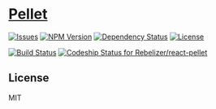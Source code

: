 # [Pellet](//pelletjs.com)

[![Issues](http://img.shields.io/github/issues/Rebelizer/react-pellet.svg?style=flat)](https://github.com/Rebelizer/react-pellet/issues)
[![NPM Version](http://img.shields.io/npm/v/react-pellet.svg?style=flat)](https://www.npmjs.org/package/react-pellet)
[![Dependency Status](https://david-dm.org/Rebelizer/react-pellet.svg?style=flat)](https://david-dm.org/Rebelizer/react-pellet)
[![License](http://img.shields.io/npm/l/express.svg?style=flat)](https://github.com/Rebelizer/react-pellet/blob/master/LICENSE)

[![Build Status](http://img.shields.io/travis/Rebelizer/react-pellet.svg?style=flat)](https://travis-ci.org/Rebelizer/react-pellet)
[ ![Codeship Status for Rebelizer/react-pellet](https://www.codeship.io/projects/583a1140-2c2a-0132-b244-7ed6f3cea7da/status)](https://www.codeship.io/projects/38759)

## License

MIT
